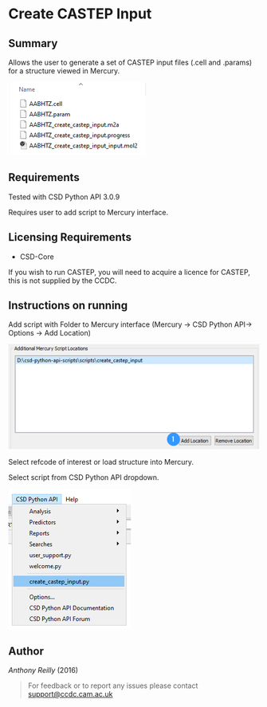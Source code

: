 # Create CASTEP Input

## Summary

Allows the user to generate a set of CASTEP input files (.cell and .params) for a structure viewed in Mercury. 

![img.png](assets/file_output.png)

## Requirements

Tested with CSD Python API 3.0.9

Requires user to add script to Mercury interface. 

## Licensing Requirements

- CSD-Core

If you wish to run CASTEP, you will need to acquire a licence for CASTEP, this is not supplied by the CCDC.

## Instructions on running

Add script with Folder to Mercury interface (Mercury -> CSD Python API-> Options -> Add Location)

![img.png](assets/add_script_location.png)

Select refcode of interest or load structure into Mercury. 

Select script from CSD Python API dropdown. 

![img.png](assets/select_script.png)

## Author

_Anthony Reilly_ (2016)

> For feedback or to report any issues please contact [support@ccdc.cam.ac.uk](mailto:support@ccdc.cam.ac.uk)